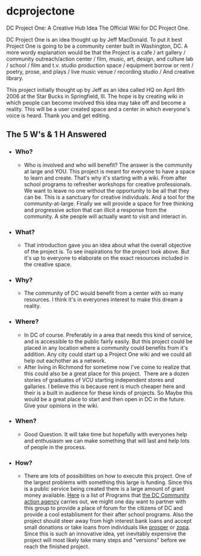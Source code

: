 # dcprojectone
DC Project One: A Creative Hub Idea
The Official Wiki for DC Project One.
 

DC Project One is an idea thought up by Jeff MacDonald. To put it best Project One is going to be a community center built in Washington, DC. A more wordy explanation would be that the Project is a cafe / art gallery / community outreach/action center / film, music, art, design, and culture lab / school / film and t.v. studio production space / equipment borrow or rent /  poetry, prose, and plays / live music venue / recording studio / And creative library.

This project initially thought up by Jeff as an idea called HQ on April 8th 2006 at the Star Bucks in Springfield, Ill. The hope is by creating wiki in which people can become involved this idea may take off and become a reality. This  will be a user created space and a center in which everyone's voice is heard. Thank you and get editing.
 

The 5 W's & 1 H Answered
------------------------

-   ### Who? 

    -   Who is involved and who will benefit? The answer is the community at large and YOU. This project is meant for everyone to have a space to learn and create. That's why it's starting with a wiki. From after school programs to refresher workshops for creative professionals. We want to leave no one without the opportunity to be all that they can be. This is a sanctuary for creative individuals. And a tool for the community-at-large. Finally we will provide a space for free thinking and progressive action that can illicit a response from the community. A site people will actually want to visit and interact in.
-   ### What?

    -   That introduction gave you an idea about what the overall objective of the project is. To see inspirations for the project look above. But it's up to everyone to elaborate on the exact resources included in the creative space.
-   ### Why?

    -   The community of DC would benefit from a center with so many resources. I think it's in everyones interest to make this dream a reality.

-   ### Where?

    -   In DC of course. Preferably in a area that needs this kind of service, and is accessible to the public fairly easily. But this project could be placed in any location where a community could benefits from it's addition. Any city could start up a Project One wiki and we could all help out eachother as a network.
    -   After living in Richmond for sometime now I've come to realize that this could also be a great place for this project.  There are a dozen stories of graduates of VCU starting independent stores and gallaries. I believe this is because rent is much cheaper here and their is a built in audience for these kinds of projects. So Maybe this would be a great place to start and then open in DC in the future. Give your opinions in the wiki.

-   ### When?

    -   Good Question. It will take time but hopefully with everyones help and enthusiasm we can make something that will last and help lots of people in the process.

-   ### How?

    -   There are lots of possibilities on how to execute this project. One of the largest problems with something this large is funding. Since this is a public service being created there is a large amount of grant money available. [Here](https://web.archive.org/web/20100206045904/http://www.upo.org/uponetwork.html) is a list of Programs that [the DC Community action agency](https://web.archive.org/web/20100206045904/http://www.upo.org/) carries out, we might one day want to partner with this group to provide a place of forum for the citizens of DC and provide a cool establisment for their after school programs. Also the project should steer away from high interest bank loans and accept small donations or take loans from individuals like [prosper](https://web.archive.org/web/20100206045904/http://www.prosper.com/) or [zopa](https://web.archive.org/web/20100206045904/http://www.zopa.com/). Since this is such an innovative idea, yet inevitably expensive the project will most likely take many steps and "versions" before we reach the finished project.
